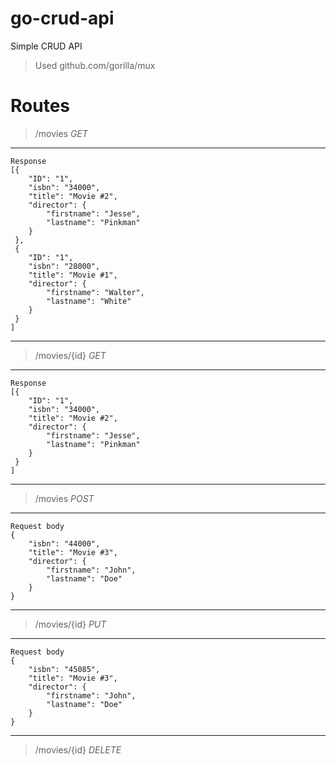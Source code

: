 # go-crud-api
Simple CRUD API 
>Used github.com/gorilla/mux

# Routes

>/movies _GET_
***
    Response
    [{
        "ID": "1",
        "isbn": "34000",
        "title": "Movie #2",
        "director": {
            "firstname": "Jesse",
            "lastname": "Pinkman"
        }
     },
     {
        "ID": "1",
        "isbn": "28000",
        "title": "Movie #1",
        "director": {
            "firstname": "Walter",
            "lastname": "White"
        }
     }
    ]
***
> /movies/{id} _GET_
***
    Response
    [{
        "ID": "1",
        "isbn": "34000",
        "title": "Movie #2",
        "director": {
            "firstname": "Jesse",
            "lastname": "Pinkman"
        }
     }
    ]
***
>/movies _POST_
***
    Request body
    {
        "isbn": "44000",
        "title": "Movie #3",
        "director": {
            "firstname": "John",
            "lastname": "Doe"
        }
    }
***
>/movies/{id} _PUT_

***
    Request body
    {
        "isbn": "45085",
        "title": "Movie #3",
        "director": {
            "firstname": "John",
            "lastname": "Doe"
        }
    }
***
>/movies/{id} _DELETE_




